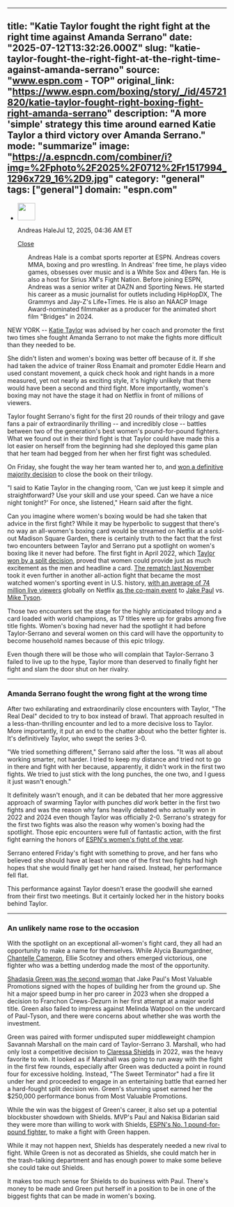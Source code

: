 ---
   title: "Katie Taylor fought the right fight at the right time against Amanda Serrano"
   date: "2025-07-12T13:32:26.000Z"
   slug: "katie-taylor-fought-the-right-fight-at-the-right-time-against-amanda-serrano"
   source: "www.espn.com - TOP"
   original_link: "https://www.espn.com/boxing/story/_/id/45721820/katie-taylor-fought-right-boxing-fight-right-amanda-serrano"
   description: "A more 'simple' strategy this time around earned Katie Taylor a third victory over Amanda Serrano."
   mode: "summarize"
   image: "https://a.espncdn.com/combiner/i?img=%2Fphoto%2F2025%2F0712%2Fr1517994_1296x729_16%2D9.jpg"
   category: "general"
   tags: ["general"]
   domain: "espn.com"
  ---
  <div id="readability-page-1" class="page"><div><div><ul><li><p><img src="https://a.espncdn.com/combiner/i?img=/i/columnists/full/hale_andreas.png&amp;h=80&amp;w=80&amp;scale=crop" alt="" width="40" height="40"></p><p>Andreas Hale<span>Jul 12, 2025, 04:36 AM ET</span></p><div><p><a href="#">Close</a></p><ul>Andreas Hale is a combat sports reporter at ESPN. Andreas covers MMA, boxing and pro wrestling. In Andreas' free time, he plays video games, obsesses over music and is a White Sox and 49ers fan. He is also a host for Sirius XM's Fight Nation. Before joining ESPN, Andreas was a senior writer at DAZN and Sporting News. He started his career as a music journalist for outlets including HipHopDX, The Grammys and Jay-Z's Life+Times. He is also an NAACP Image Award-nominated filmmaker as a producer for the animated short film "Bridges" in 2024.</ul></div></li></ul></div><p>NEW YORK -- <a href="https://www.espn.com/boxing/story/_/id/38461423/katie-taylor-biography-boxing-record-fights-more">Katie Taylor</a> was advised by her coach and promoter the first two times she fought Amanda Serrano to not make the fights more difficult than they needed to be.</p><p>She didn't listen and women's boxing was better off because of it. If she had taken the advice of trainer Ross Enamait and promoter Eddie Hearn and used constant movement, a quick check hook and right hands in a more measured, yet not nearly as exciting style, it's highly unlikely that there would have been a second and third fight. More importantly, women's boxing may not have the stage it had on Netflix in front of millions of viewers.</p><p>Taylor fought Serrano's fight for the first 20 rounds of their trilogy and gave fans a pair of extraordinarily thrilling -- and incredibly close -- battles between two of the generation's best women's pound-for-pound fighters. What we found out in their third fight is that Taylor could have made this a lot easier on herself from the beginning had she deployed this game plan that her team had begged from her when her first fight was scheduled.</p><p>On Friday, she fought the way her team wanted her to, and <a href="https://www.espn.com/boxing/story/_/id/45721455/katie-taylor-def-amanda-serrano-keeps-super-lightweight-title">won a definitive majority decision</a> to close the book on their trilogy.</p><p>"I said to Katie Taylor in the changing room, 'Can we just keep it simple and straightforward? Use your skill and use your speed. Can we have a nice night tonight?' For once, she listened," Hearn said after the fight.</p><p>Can you imagine where women's boxing would be had she taken that advice in the first fight? While it may be hyperbolic to suggest that there's no way an all-women's boxing card would be streamed on Netflix at a sold-out Madison Square Garden, there is certainly truth to the fact that the first two encounters between Taylor and Serrano put a spotlight on women's boxing like it never had before. The first fight in April 2022, which <a href="https://www.espn.com/boxing/story/_/id/33835408/katie-taylor-edges-amanda-serrano-split-decision-retain-undisputed-title">Taylor won by a split decision</a>, proved that women could provide just as much excitement as the men and headline a card. <a href="https://www.espn.com/boxing/story/_/id/42417518/katie-taylor-edges-amanda-serrano-controversial-decision">The rematch last November</a> took it even further in another all-action fight that became the most watched women's sporting event in U.S. history, <a href="https://www.espn.com/boxing/story/_/id/42294361/katie-taylor-amanda-serrano-getting-paid-the-rest-women-boxing">with an average of 74 million live viewers</a> globally on Netflix <a href="https://www.espn.com/boxing/story/_/id/42352328/mike-tyson-vs-jake-paul-live-boxing-updates-results-analysis">as the co-main event</a> to <a href="https://www.espn.com/boxing/story/_/id/38041591/jake-problem-child-paul-biography-record-fights-more">Jake Paul</a> vs. <a href="https://www.espn.com/boxing/story/_/id/39717002/mike-tyson-biography-boxing-record-fights-more">Mike Tyson</a>.</p><p>Those two encounters set the stage for the highly anticipated trilogy and a card loaded with world champions, as 17 titles were up for grabs among five title fights. Women's boxing had never had the spotlight it had before Taylor-Serrano and several women on this card will have the opportunity to become household names because of this epic trilogy.</p><p>Even though there will be those who will complain that Taylor-Serrano 3 failed to live up to the hype, Taylor more than deserved to finally fight her fight and slam the door shut on her rivalry.</p><hr><h3>Amanda Serrano fought the wrong fight at the wrong time</h3><p>After two exhilarating and extraordinarily close encounters with Taylor, "The Real Deal" decided to try to box instead of brawl. That approach resulted in a less-than-thrilling encounter and led to a more decisive loss to Taylor. More importantly, it put an end to the chatter about who the better fighter is. It's definitively Taylor, who swept the series 3-0.</p><p>"We tried something different," Serrano said after the loss. "It was all about working smarter, not harder. I tried to keep my distance and tried not to go in there and fight with her because, apparently, it didn't work in the first two fights. We tried to just stick with the long punches, the one two, and I guess it just wasn't enough."</p><p>It definitely wasn't enough, and it can be debated that her more aggressive approach of swarming Taylor with punches <i>did</i> work better in the first two fights and was the reason why fans heavily debated who actually won in 2022 and 2024 even though Taylor was officially 2-0. Serrano's strategy for the first two fights was also the reason why women's boxing had the spotlight. Those epic encounters were full of fantastic action, with the first fight earning the honors of <a href="https://www.espn.com/boxing/story/_/id/35204488/boxing-best-2022-knockouts-fights-fighters-year">ESPN's women's fight of the year</a>.</p><p>Serrano entered Friday's fight with something to prove, and her fans who believed she should have at least won one of the first two fights had high hopes that she would finally get her hand raised. Instead, her performance fell flat.</p><p>This performance against Taylor doesn't erase the goodwill she earned from their first two meetings. But it certainly locked her in the history books behind Taylor.</p><hr><h3>An unlikely name rose to the occasion</h3><p>With the spotlight on an exceptional all-women's fight card, they all had an opportunity to make a name for themselves. While Alycia Baumgardner, <a href="https://www.espn.com/boxing/story/_/id/38462060/chantelle-cameron-biography-boxing-record-fights-more">Chantelle Cameron</a>, Ellie Scotney and others emerged victorious, one fighter who was a betting underdog made the most of the opportunity.</p><p><a href="https://www.espn.com/boxing/story/_/id/35522496/shadasia-green-signs-jake-paul-promotional-group">Shadasia Green was the second woman</a> that Jake Paul's Most Valuable Promotions signed with the hopes of building her from the ground up. She hit a major speed bump in her pro career in 2023 when she dropped a decision to Franchon Crews-Dezurn in her first attempt at a major world title. Green also failed to impress against Melinda Watpool on the undercard of Paul-Tyson, and there were concerns about whether she was worth the investment.</p><p>Green was paired with former undisputed super middleweight champion Savannah Marshall on the main card of Taylor-Serrano 3. Marshall, who had only lost a competitive decision to <a href="https://www.espn.com/boxing/story/_/id/38448283/claressa-shields-biography-boxing-record-fights-more">Claressa Shields</a> in 2022, was the heavy favorite to win. It looked as if Marshall was going to run away with the fight in the first few rounds, especially after Green was deducted a point in round four for excessive holding. Instead, "The Sweet Terminator" had a fire lit under her and proceeded to engage in an entertaining battle that earned her a hard-fought split decision win. Green's stunning upset earned her the $250,000 performance bonus from Most Valuable Promotions.</p><p>While the win was the biggest of Green's career, it also set up a potential blockbuster showdown with Shields. MVP's Paul and Nakisa Bidarian said they were more than willing to work with Shields, <a href="https://www.espn.com/boxing/story/_/id/44489336/women-boxing-pound-pound-rankings-mikaela-mayer-moves-lauren-price-makes-top-10-debut">ESPN's No. 1 pound-for-pound fighter</a>, to make a fight with Green happen.</p><p>While it may not happen next, Shields has desperately needed a new rival to fight. While Green is not as decorated as Shields, she could match her in the trash-talking department and has enough power to make some believe she could take out Shields.</p><p>It makes too much sense for Shields to do business with Paul. There's money to be made and Green put herself in a position to be in one of the biggest fights that can be made in women's boxing.</p>
</div></div>